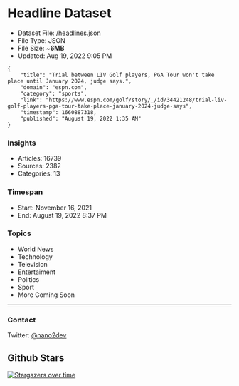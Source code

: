 # Headline Dataset

- Dataset File: [/headlines.json](https://raw.githubusercontent.com/fwd/news/master/headlines.json) 
- File Type: JSON
- File Size: ~**6MB**
- Updated: Aug 19, 2022 9:05 PM

```
{
    "title": "Trial between LIV Golf players, PGA Tour won't take place until January 2024, judge says.",
    "domain": "espn.com",
    "category": "sports",
    "link": "https://www.espn.com/golf/story/_/id/34421248/trial-liv-golf-players-pga-tour-take-place-january-2024-judge-says",
    "timestamp": 1660887318,
    "published": "August 19, 2022 1:35 AM"
}
```

### Insights

- Articles: 16739
- Sources: 2382
- Categories: 13

### Timespan

- Start: November 16, 2021
- End: August 19, 2022 8:37 PM

### Topics

- World News
- Technology
- Television
- Entertaiment
- Politics
- Sport
- More Coming Soon

---

### Contact 

Twitter: [@nano2dev](https://twitter.com/nano2dev)

## Github Stars

[![Stargazers over time](https://starchart.cc/fwd/news.svg)](https://starchart.cc/fwd/news)
	